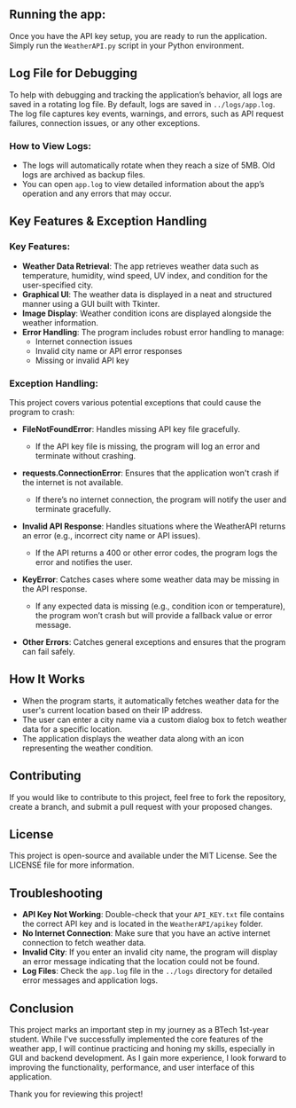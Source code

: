 ## Running the app:
Once you have the API key setup, you are ready to run the application. Simply run the `WeatherAPI.py` script in your Python environment.

## Log File for Debugging
To help with debugging and tracking the application’s behavior, all logs are saved in a rotating log file. By default, logs are saved in `../logs/app.log`. The log file captures key events, warnings, and errors, such as API request failures, connection issues, or any other exceptions.

### How to View Logs:
- The logs will automatically rotate when they reach a size of 5MB. Old logs are archived as backup files.
- You can open `app.log` to view detailed information about the app’s operation and any errors that may occur.

## Key Features & Exception Handling

### Key Features:
- **Weather Data Retrieval**: The app retrieves weather data such as temperature, humidity, wind speed, UV index, and condition for the user-specified city.
- **Graphical UI**: The weather data is displayed in a neat and structured manner using a GUI built with Tkinter.
- **Image Display**: Weather condition icons are displayed alongside the weather information.
- **Error Handling**: The program includes robust error handling to manage:
  - Internet connection issues
  - Invalid city name or API error responses
  - Missing or invalid API key

### Exception Handling:
This project covers various potential exceptions that could cause the program to crash:

- **FileNotFoundError**: Handles missing API key file gracefully.
  - If the API key file is missing, the program will log an error and terminate without crashing.
  
- **requests.ConnectionError**: Ensures that the application won't crash if the internet is not available.
  - If there’s no internet connection, the program will notify the user and terminate gracefully.
  
- **Invalid API Response**: Handles situations where the WeatherAPI returns an error (e.g., incorrect city name or API issues).
  - If the API returns a 400 or other error codes, the program logs the error and notifies the user.

- **KeyError**: Catches cases where some weather data may be missing in the API response.
  - If any expected data is missing (e.g., condition icon or temperature), the program won’t crash but will provide a fallback value or error message.

- **Other Errors**: Catches general exceptions and ensures that the program can fail safely.

## How It Works
- When the program starts, it automatically fetches weather data for the user's current location based on their IP address.
- The user can enter a city name via a custom dialog box to fetch weather data for a specific location.
- The application displays the weather data along with an icon representing the weather condition.

## Contributing
If you would like to contribute to this project, feel free to fork the repository, create a branch, and submit a pull request with your proposed changes.

## License
This project is open-source and available under the MIT License. See the LICENSE file for more information.

## Troubleshooting
- **API Key Not Working**: Double-check that your `API_KEY.txt` file contains the correct API key and is located in the `WeatherAPI/apikey` folder.
- **No Internet Connection**: Make sure that you have an active internet connection to fetch weather data.
- **Invalid City**: If you enter an invalid city name, the program will display an error message indicating that the location could not be found.
- **Log Files**: Check the `app.log` file in the `../logs` directory for detailed error messages and application logs.
## Conclusion
This project marks an important step in my journey as a BTech 1st-year student. While I've successfully implemented the core features of the weather app, I will continue practicing and honing my skills, especially in GUI and backend development. As I gain more experience, I look forward to improving the functionality, performance, and user interface of this application.

Thank you for reviewing this project!
